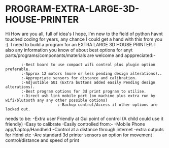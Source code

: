 # PROGRAM-EXTRA-LARGE-3D-HOUSE-PRINTER
Hi How are you all, full of idea's I hope,
I'm new to the field of python havnt touched coding for years,
any chance I could get a hand with this from you :).
I need to build a program for an EXTRA LARGE 3D HOUSE PRINTER.
I also any information you know of about best options for anyt parts/programs/componants/materials are welcome and apppreciated:-
           
           :-Best board to use compact wifi control plus plugin option preferable.
           :-Approx 12 motors (more or less pending design alterations)..
           :-Appropriate sensors for distance and calibration.
           :-Adjustible GUI (Extra buttons added easily Pending design alterations).
           :-Best program options for 3d print program to utilise.
           :-Direct usb link mobile port (on machine plus extra run by wifi/blutooth any any other possible options)
                           :-Backup control/Access if other options are locked out. 
needs to be:
           -Extra user Friendly at Gui point of control (A child could use it friendly)
           -Easy to calibrate 
           -Easily controlled from:-
                                   -Mobile Phone app/Laptop/Handheld 
                                   -Control at a distance through internet 
                                   -extra outputs for Hdmi etc
           -Are standard 3d printer sensors an option for movement control/distance and speed of print
           

